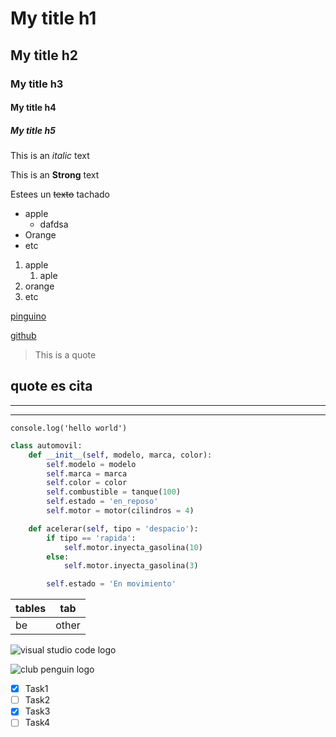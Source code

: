 <!-- HEADINGS -->

# My title h1
## My title h2
### My title h3
#### My title h4
##### My title h5

<!-- italic -->
This is an *italic* text

<!-- strong -->
This is an **Strong** text

<!-- strightthrough -->
Estees un ~~texto~~ tachado

<!-- UL -->
* apple
    * dafdsa
* Orange
* etc

1. apple
    1. aple 
2. orange
3. etc

[pinguino](https://supercpps.com/)

[github](https://github.com/ "custom title")

>This is a quote

quote es cita
---
---
___

`
console.log('hello world')
`

```python
class automovil:
    def __init__(self, modelo, marca, color):
        self.modelo = modelo
        self.marca = marca
        self.color = color
        self.combustible = tanque(100)
        self.estado = 'en_reposo'
        self.motor = motor(cilindros = 4)

    def acelerar(self, tipo = 'despacio'):
        if tipo == 'rapida':
            self.motor.inyecta_gasolina(10)
        else:
            self.motor.inyecta_gasolina(3)

        self.estado = 'En movimiento'
```

|tables |tab    |
|-------|-------|
|be |other |

![visual studio code logo](https://upload.wikimedia.org/wikipedia/commons/thumb/9/9a/Visual_Studio_Code_1.35_icon.svg/2048px-Visual_Studio_Code_1.35_icon.svg.png "vs logo")

![club penguin logo](https://fotografias-neox.atresmedia.com/clipping/cmsimages02/2022/04/19/29E079D9-BC57-431F-AEF6-D60F3282DF0A/club-penguin_98.jpg?crop=1280,720,x0,y42&width=1900&height=1069&optimize=high&format=webply)

<!--GitHub Markdown-->
* [X] Task1
* [ ] Task2
* [X] Task3
* [ ] Task4